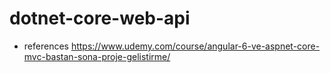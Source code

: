 # dotnet-core-web-api
- references https://www.udemy.com/course/angular-6-ve-aspnet-core-mvc-bastan-sona-proje-gelistirme/
